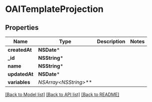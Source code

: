 # OAITemplateProjection

## Properties
Name | Type | Description | Notes
------------ | ------------- | ------------- | -------------
**createdAt** | **NSDate*** |  | 
**_id** | **NSString*** |  | 
**name** | **NSString*** |  | 
**updatedAt** | **NSDate*** |  | 
**variables** | **NSArray&lt;NSString*&gt;*** |  | 

[[Back to Model list]](../README#documentation-for-models) [[Back to API list]](../README#documentation-for-api-endpoints) [[Back to README]](../README)


